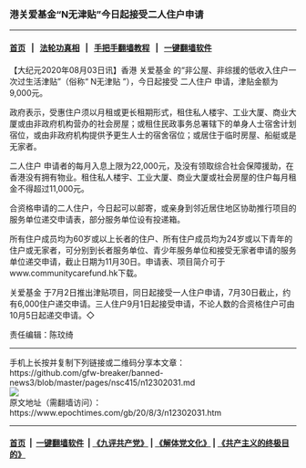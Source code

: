 ### 港关爱基金“N无津贴”今日起接受二人住户申请
------------------------

#### [首页](https://github.com/gfw-breaker/banned-news3/blob/master/README.md) &nbsp;&nbsp;|&nbsp;&nbsp; [法轮功真相](https://github.com/begood0513/basic/blob/master/README.md)  &nbsp;&nbsp;|&nbsp;&nbsp; [手把手翻墙教程](https://github.com/gfw-breaker/guides/wiki)  &nbsp;&nbsp;|&nbsp;&nbsp; [一键翻墙软件](https://github.com/gfw-breaker/nogfw/blob/master/README.md)  



<div><p>
 【大纪元2020年08月03日讯】香港
 <ok href="https://www.epochtimes.com/gb/tag/%E5%85%B3%E7%88%B1%E5%9F%BA%E9%87%91.html">
  关爱基金
 </ok>
 的“非公屋、非综援的低收入住户一次过生活津贴”（俗称“
 <ok href="https://www.epochtimes.com/gb/tag/n%E6%97%A0%E6%B4%A5%E8%B4%B4.html">
  N无津贴
 </ok>
 ”），今日起接受
 <ok href="https://www.epochtimes.com/gb/tag/%E4%BA%8C%E4%BA%BA%E4%BD%8F%E6%88%B7.html">
  二人住户
 </ok>
 申请，津贴金额为9,000元。
</p>
<p>
 政府表示，受惠住户须以月租或更长租期形式，租住私人楼宇、工业大厦、商业大厦或由非政府机构营办的社会房屋；或租住民政事务总署辖下的单身人士宿舍计划宿位，或由非政府机构提供予更生人士的宿舍宿位；或居住于临时房屋、船艇或是无家者。
</p>
<p>
 <ok href="https://www.epochtimes.com/gb/tag/%E4%BA%8C%E4%BA%BA%E4%BD%8F%E6%88%B7.html">
  二人住户
 </ok>
 申请者的每月入息上限为22,000元，及没有领取综合社会保障援助，在香港没有拥有物业。租住私人楼宇、工业大厦、商业大厦或社会房屋的住户每月租金不得超过11,000元。
</p>
<p>
 合资格申请的二人住户，今日起可以邮寄，或亲身到邻近居住地区协助推行项目的服务单位递交申请表，部分服务单位设有投递箱。
</p>
<p>
 所有住户成员均为60岁或以上长者的住户、所有住户成员均为24岁或以下青年的住户或无家者，可分别到长者服务单位、青少年服务单位和接受无家者申请的服务单位递交申请，截止日期为11月30日。申请表、项目简介可于www.communitycarefund.hk下载。
</p>
<p>
 <ok href="https://www.epochtimes.com/gb/tag/%E5%85%B3%E7%88%B1%E5%9F%BA%E9%87%91.html">
  关爱基金
 </ok>
 于7月2日推出津贴项目，同日起接受一人住户申请，7月30日截止，约有6,000住户递交申请。三人住户9月1日起接受申请，不论人数的合资格住户可由10月5日起递交申请。◇
</p>
<p>
 责任编辑：陈玟绮
</p>
<p>
</p>
</div>
<hr/>
手机上长按并复制下列链接或二维码分享本文章：<br/>
https://github.com/gfw-breaker/banned-news3/blob/master/pages/nsc415/n12302031.md <br/>
<a href='https://github.com/gfw-breaker/banned-news3/blob/master/pages/nsc415/n12302031.md'><img src='https://github.com/gfw-breaker/banned-news3/blob/master/pages/nsc415/n12302031.md.png'/></a> <br/>
原文地址（需翻墙访问）：https://www.epochtimes.com/gb/20/8/3/n12302031.htm


------------------------
#### [首页](https://github.com/gfw-breaker/banned-news3/blob/master/README.md) &nbsp;|&nbsp; [一键翻墙软件](https://github.com/gfw-breaker/nogfw/blob/master/README.md) &nbsp;| [《九评共产党》](https://github.com/gfw-breaker/9ping.md/blob/master/README.md#九评之一评共产党是什么) | [《解体党文化》](https://github.com/gfw-breaker/jtdwh.md/blob/master/README.md) | [《共产主义的终极目的》](https://github.com/gfw-breaker/gczydzjmd.md/blob/master/README.md)


<img src='http://gfw-breaker.win/banned-news3/pages/nsc415/n12302031.md' width='0px' height='0px'/>